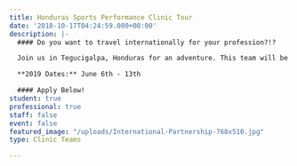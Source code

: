 ```yaml
---
title: Honduras Sports Performance Clinic Tour
date: '2018-10-17T04:24:59.000+00:00'
description: |-
  #### Do you want to travel internationally for your profession?!?

  Join us in Tegucigalpa, Honduras for an adventure. This team will be teaching at the National Autonomous University of Honduras (UNAH) and co-hosting a conference with the Honduran Olympic Committee. A variety of sports medicine, strength & conditioning, exercise science professionals and students are needed to fill out this team. Help connect with professionals and students, while communicating Christ’s love with others!

  **2019 Dates:** June 6th - 13th

  #### Apply Below!
student: true
professional: true
staff: false
event: false
featured_image: "/uploads/International-Partnership-768x510.jpg"
type: Clinic Teams

---
```

